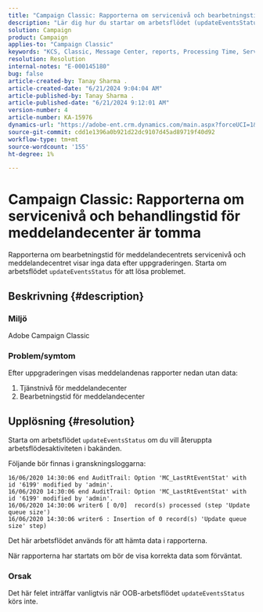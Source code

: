 ```yaml
---
title: "Campaign Classic: Rapporterna om servicenivå och bearbetningstid för meddelandecenter är tomma"
description: "Lär dig hur du startar om arbetsflödet (updateEventsStatus) för att återuppta backend-arbetsflödesaktiviteten i Campaign Classicen."
solution: Campaign
product: Campaign
applies-to: "Campaign Classic"
keywords: "KCS, Classic, Message Center, reports, Processing Time, Service Level, Campaign, updateEventsStatus"
resolution: Resolution
internal-notes: "E-000145180"
bug: false
article-created-by: Tanay Sharma .
article-created-date: "6/21/2024 9:04:04 AM"
article-published-by: Tanay Sharma .
article-published-date: "6/21/2024 9:12:01 AM"
version-number: 4
article-number: KA-15976
dynamics-url: "https://adobe-ent.crm.dynamics.com/main.aspx?forceUCI=1&pagetype=entityrecord&etn=knowledgearticle&id=1c26fb30-ad2f-ef11-840a-000d3a5b439f"
source-git-commit: cdd1e1396a0b921d22dc9107d45ad89719f40d92
workflow-type: tm+mt
source-wordcount: '155'
ht-degree: 1%

---
```


# Campaign Classic: Rapporterna om servicenivå och behandlingstid för meddelandecenter är tomma


Rapporterna om bearbetningstid för meddelandecentrets servicenivå och meddelandecentret visar inga data efter uppgraderingen. Starta om arbetsflödet `updateEventsStatus` för att lösa problemet.

## Beskrivning {#description}


### Miljö

Adobe Campaign Classic



### Problem/symtom

Efter uppgraderingen visas meddelandenas rapporter nedan utan data:

1. Tjänstnivå för meddelandecenter
2. Bearbetningstid för meddelandecenter



## Upplösning {#resolution}


Starta om arbetsflödet `updateEventsStatus` om du vill återuppta arbetsflödesaktiviteten i bakänden.

Följande bör finnas i granskningsloggarna:


```
16/06/2020 14:30:06 end AuditTrail: Option 'MC_LastRtEventStat' with id '6199' modified by 'admin'.
16/06/2020 14:30:06 end AuditTrail: Option 'MC_LastRtEventStat' with id '6199' modified by 'admin'.
16/06/2020 14:30:06 writer6 [ 0/0]  record(s) processed (step 'Update queue size')
16/06/2020 14:30:06 writer6 : Insertion of 0 record(s) 'Update queue size' step)
```


Det här arbetsflödet används för att hämta data i rapporterna.

När rapporterna har startats om bör de visa korrekta data som förväntat.

### Orsak

Det här felet inträffar vanligtvis när OOB-arbetsflödet `updateEventsStatus` körs inte.
